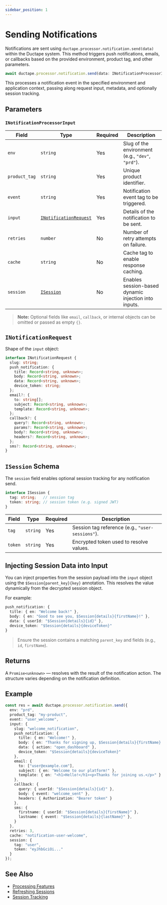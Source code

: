 ```yaml
---
sidebar_position: 1
---
```


# Sending Notifications

Notifications are sent using `ductape.processor.notification.send(data)` within the Ductape system. This method triggers push notifications, emails, or callbacks based on the provided environment, product tag, and other parameters.

```ts
await ductape.processor.notification.send(data: INotificationProcessorInput)
```

This processes a notification event in the specified environment and application context, passing along request input, metadata, and optionally session tracking.


## Parameters

### `INotificationProcessorInput`

| Field         | Type                        | Required | Description                                          |
| ------------- | --------------------------- | -------- | ---------------------------------------------------- |
| `env`         | `string`                    | Yes      | Slug of the environment (e.g., `"dev"`, `"prd"`).   |
| `product_tag` | `string`                    | Yes      | Unique product identifier.                           |
| `event`       | `string`                    | Yes      | Notification event tag to be triggered.              |
| `input`       | [`INotificationRequest`](#inotificationrequest) | Yes | Details of the notification to be sent.              |
| `retries`     | `number`                    | No       | Number of retry attempts on failure.                 |
| `cache`       | `string`                    | No       | Cache tag to enable response caching.                |
| `session`     | [`ISession`](#isession-schema) | No   | Enables session-based dynamic injection into inputs. |

> **Note:** Optional fields like `email`, `callback`, or internal objects can be omitted or passed as empty `{}`.


## `INotificationRequest`

Shape of the `input` object:

```ts
interface INotificationRequest {
  slug: string;
  push_notification: {
    title: Record<string, unknown>;
    body: Record<string, unknown>;
    data: Record<string, unknown>;
    device_token: string;
  };
  email?: {
    to: string[];
    subject: Record<string, unknown>;
    template: Record<string, unknown>;
  };
  callback?: {
    query?: Record<string, unknown>;
    params?: Record<string, unknown>;
    body?: Record<string, unknown>;
    headers?: Record<string, unknown>;
  };
  sms?: Record<string, unknown>;
}
```


## `ISession` Schema

The `session` field enables optional session tracking for any notification send.

```ts
interface ISession {
  tag: string;   // session tag
  token: string; // session token (e.g. signed JWT)
}
```

| Field   | Type     | Required | Description                                   |
| ------- | -------- | -------- | --------------------------------------------- |
| `tag`   | `string` | Yes      | Session tag reference (e.g., `"user-sessions"`). |
| `token` | `string` | Yes      | Encrypted token used to resolve values.       |


## Injecting Session Data into Input

You can inject properties from the session payload into the `input` object using the `$Session{parent_key}{key}` annotation. This resolves the value dynamically from the decrypted session object.

For example:

```ts
push_notification: {
  title: { en: "Welcome back!" },
  body: { en: "Good to see you, $Session{details}{firstName}!" },
  data: { userId: "$Session{details}{id}" },
  device_token: "$Session{details}{deviceToken}"
}
```

> Ensure the session contains a matching `parent_key` and fields (e.g., `id`, `firstName`).


## Returns

A `Promise<unknown>` — resolves with the result of the notification action. The structure varies depending on the notification definition.


## Example

```ts
const res = await ductape.processor.notification.send({
  env: "prd",
  product_tag: "my-product",
  event: "user_welcome",
  input: {
    slug: "welcome_notification",
    push_notification: {
      title: { en: "Welcome!" },
      body: { en: "Thanks for signing up, $Session{details}{firstName}!" },
      data: { action: "open_dashboard" },
      device_token: "$Session{details}{deviceToken}"
    },
    email: {
      to: ["user@example.com"],
      subject: { en: "Welcome to our platform!" },
      template: { en: "<h1>Hello!</h1><p>Thanks for joining us.</p>" }
    },
    callback: {
      query: { userId: "$Session{details}{id}" },
      body: { event: "welcome_sent" },
      headers: { Authorization: "Bearer token" }
    },
    sms: {
      firstname: { userId: "$Session{details}{firstName}" },
      lastname: { event: "$Session{details}{lastName}" },
    }
  },
  retries: 3,
  cache: "notification-user-welcome",
  session: {
    tag: "user",
    token: "eyJhbGciOi..."
  }
});
```


## See Also

* [Processing Features](../features/features.md)
* [Refreshing Sessions](../sessions/refreshing)
* [Session Tracking](../sessions)
